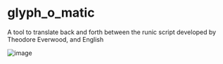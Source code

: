 # glyph_o_matic

A tool to translate back and forth between the runic script developed by Theodore Everwood, and English

![image](https://github.com/user-attachments/assets/20321927-ac8d-401c-abc5-9b054b387f8e)
